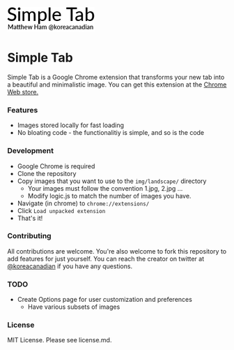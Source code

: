 ![Simple Tab](img/simple-tab.png)

# Simple Tab

Simple Tab is a Google Chrome extension that transforms your new tab into a beautiful and minimalistic image. You can get this extension at the [Chrome Web store.](https://chrome.google.com/webstore/detail/simple-tab/onmajccknmlhmaclaeplheoehfknefma)

### Features

* Images stored locally for fast loading
* No bloating code - the functionalitiy is simple, and so is the code

### Development

* Google Chrome is required
* Clone the repository
* Copy images that you want to use to the `img/landscape/` directory
	* Your images must follow the convention 1.jpg, 2.jpg ...
	* Modify logic.js to match the number of images you have.
* Navigate (in chrome) to `chrome://extensions/`
* Click `Load unpacked extension`
* That's it!

### Contributing

All contributions are welcome. You're also welcome to fork this repository to add features for just yourself. You can reach the creator on twitter at [@koreacanadian](https://twitter.com/koreacanadian) if you have any questions.

### TODO
* Create Options page for user customization and preferences
    * Have various subsets of images

### License

MIT License. Please see license.md.